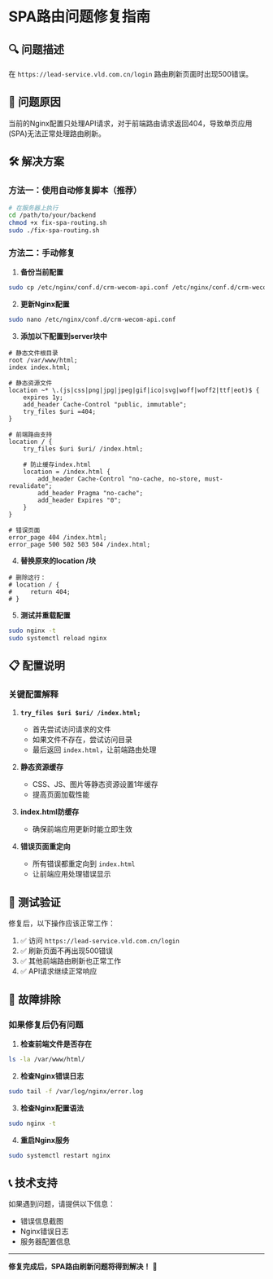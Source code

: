 # SPA路由问题修复指南

## 🔍 问题描述

在 `https://lead-service.vld.com.cn/login` 路由刷新页面时出现500错误。

## 🎯 问题原因

当前的Nginx配置只处理API请求，对于前端路由请求返回404，导致单页应用(SPA)无法正常处理路由刷新。

## 🛠️ 解决方案

### 方法一：使用自动修复脚本（推荐）

```bash
# 在服务器上执行
cd /path/to/your/backend
chmod +x fix-spa-routing.sh
sudo ./fix-spa-routing.sh
```

### 方法二：手动修复

1. **备份当前配置**
```bash
sudo cp /etc/nginx/conf.d/crm-wecom-api.conf /etc/nginx/conf.d/crm-wecom-api.conf.backup
```

2. **更新Nginx配置**
```bash
sudo nano /etc/nginx/conf.d/crm-wecom-api.conf
```

3. **添加以下配置到server块中**
```nginx
# 静态文件根目录
root /var/www/html;
index index.html;

# 静态资源文件
location ~* \.(js|css|png|jpg|jpeg|gif|ico|svg|woff|woff2|ttf|eot)$ {
    expires 1y;
    add_header Cache-Control "public, immutable";
    try_files $uri =404;
}

# 前端路由支持
location / {
    try_files $uri $uri/ /index.html;
    
    # 防止缓存index.html
    location = /index.html {
        add_header Cache-Control "no-cache, no-store, must-revalidate";
        add_header Pragma "no-cache";
        add_header Expires "0";
    }
}

# 错误页面
error_page 404 /index.html;
error_page 500 502 503 504 /index.html;
```

4. **替换原来的location /块**
```nginx
# 删除这行：
# location / {
#     return 404;
# }
```

5. **测试并重载配置**
```bash
sudo nginx -t
sudo systemctl reload nginx
```

## 📋 配置说明

### 关键配置解释

1. **`try_files $uri $uri/ /index.html;`**
   - 首先尝试访问请求的文件
   - 如果文件不存在，尝试访问目录
   - 最后返回 `index.html`，让前端路由处理

2. **静态资源缓存**
   - CSS、JS、图片等静态资源设置1年缓存
   - 提高页面加载性能

3. **index.html防缓存**
   - 确保前端应用更新时能立即生效

4. **错误页面重定向**
   - 所有错误都重定向到 `index.html`
   - 让前端应用处理错误显示

## 🧪 测试验证

修复后，以下操作应该正常工作：

1. ✅ 访问 `https://lead-service.vld.com.cn/login`
2. ✅ 刷新页面不再出现500错误
3. ✅ 其他前端路由刷新也正常工作
4. ✅ API请求继续正常响应

## 🔧 故障排除

### 如果修复后仍有问题

1. **检查前端文件是否存在**
```bash
ls -la /var/www/html/
```

2. **检查Nginx错误日志**
```bash
sudo tail -f /var/log/nginx/error.log
```

3. **检查Nginx配置语法**
```bash
sudo nginx -t
```

4. **重启Nginx服务**
```bash
sudo systemctl restart nginx
```

## 📞 技术支持

如果遇到问题，请提供以下信息：
- 错误信息截图
- Nginx错误日志
- 服务器配置信息

---

**修复完成后，SPA路由刷新问题将得到解决！** 🎉
